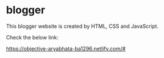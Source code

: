 # blogger
This blogger website is created by HTML, CSS and JavaScript.

Check the below link: 

https://objective-aryabhata-ba1296.netlify.com/#
